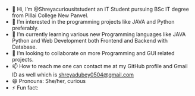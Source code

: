 - 👋 Hi, I’m @Shreyacuriousitstudent an IT Student pursuing BSc IT degree from Pillai College New Panvel.
- 👀 I’m interested in the programming projects like JAVA and Python preferably.
- 🌱 I’m currently learning various new Programming languages like JAVA Python and Web Development both Frontend and Backend with Database.
- 💞️ I’m looking to collaborate on more Programming and GUI related projects.
- 📫 How to reach me one can contact me at my GitHub profile and Gmail ID as well which is shreyadubey0504@gmail.com
- 😄 Pronouns: She/her, curious 
- ⚡ Fun fact: 

<!---
Shreyacuriousitstudent/Shreyacuriousitstudent is a ✨ special ✨ repository because its `README.md` (this file) appears on your GitHub profile.
You can click the Preview link to take a look at your changes.
--->
